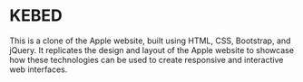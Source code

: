 # KEBED
This is a clone of the Apple website, built using HTML, CSS, Bootstrap, and jQuery. It replicates the design and layout of the Apple website to showcase how these technologies can be used to create responsive and interactive web interfaces.
